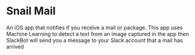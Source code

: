 # Snail Mail
An iOS app that notifies if you receive a mail or package. This app uses Machine Learning to detect a text from an image captured in the app then SlackBot will send you a message to your Slack account that a mail has arrived
